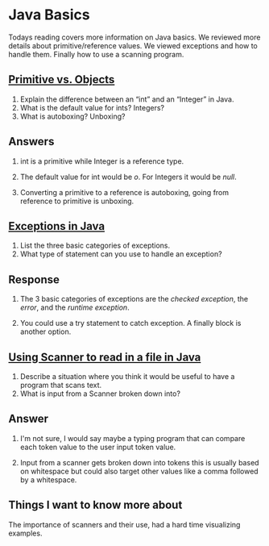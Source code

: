 # Java Basics

Todays reading covers more information on Java basics. We reviewed more details about primitive/reference values. We viewed exceptions and how to handle them. Finally how to use a scanning program.

## [Primitive vs. Objects](https://www.baeldung.com/java-primitives-vs-objects)

1. Explain the difference between an “int” and an “Integer” in Java.
2. What is the default value for ints? Integers?
3. What is autoboxing? Unboxing?

## Answers

1. int is a primitive while Integer is a reference type.

2. The default value for int would be *o*. For Integers it would be *null*.

3. Converting a primitive to a reference is autoboxing, going from reference to primitive is unboxing.

## [Exceptions in Java](https://docs.oracle.com/javase/tutorial/essential/exceptions/index.html)

1. List the three basic categories of exceptions.
2. What type of statement can you use to handle an exception?

## Response

1. The 3 basic categories of exceptions are the *checked exception*, the *error*, and the *runtime exception*.

2. You could use a try statement to catch exception. A finally block is another option.

## [Using Scanner to read in a file in Java](https://docs.oracle.com/javase/tutorial/essential/io/scanning.html)

1. Describe a situation where you think it would be useful to have a program that scans text.
2. What is input from a Scanner broken down into?

## Answer

1. I'm not sure, I would say maybe a typing program that can compare each token value to the user input token value.

2. Input from a scanner gets broken down into tokens this is usually based on whitespace but could also target other values like a comma followed by a whitespace.

## Things I want to know more about

The importance of scanners and their use, had a hard time visualizing examples.
